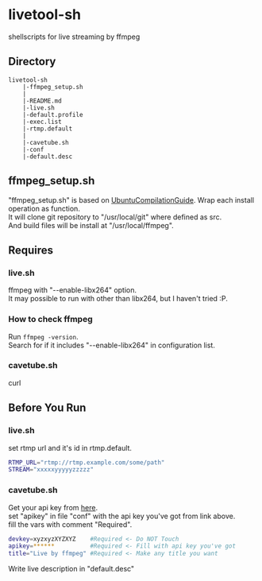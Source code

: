 livetool-sh
===========

shellscripts for live streaming by ffmpeg

Directory
---------

```
livetool-sh
	|-ffmpeg_setup.sh
	|
	|-README.md
	|-live.sh
	|-default.profile
	|-exec.list
	|-rtmp.default
	|
	|-cavetube.sh
	|-conf
	|-default.desc
```

ffmpeg_setup.sh
---------------

"ffmpeg_setup.sh" is based on [UbuntuCompilationGuide](https://ffmpeg.org/trac/ffmpeg/wiki/UbuntuCompilationGuide).
Wrap each install operation as function.  
It will clone git repository to "/usr/local/git" where defined as src.  
And build files will be install at "/usr/local/ffmpeg".

Requires
--------

### live.sh  

ffmpeg with "--enable-libx264" option.  
It may possible to run with other than libx264, but I haven't tried :P.

### How to check ffmpeg

Run `ffmpeg -version`.  
Search for if it includes "--enable-libx264" in configuration list.

### cavetube.sh

curl

Before You Run
--------------

### live.sh

set rtmp url and it's id in rtmp.default.  

```sh
RTMP_URL="rtmp://rtmp.example.com/some/path"  
STREAM="xxxxxyyyyyzzzzz"  
```

### cavetube.sh

Get your api key from [here](http://gae.cavelis.net/developer).  
set "apikey" in file "conf" with the api key you've got from link above.  
fill the vars with comment "Required".  

```sh
devkey=xyzxyzXYZXYZ    #Required <- Do NOT Touch
apikey=******          #Required <- Fill with api key you've got
title="Live by ffmpeg" #Required <- Make any title you want
```

Write live description in "default.desc"
